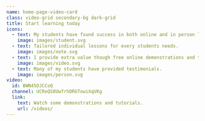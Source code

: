 ```yaml
---
name: home-page-video-card
class: video-grid secondary-bg dark-grid
title: Start learning today
icons:
  - text: My students have found success in both online and in person lessons.
    image: images/student.svg
  - text: Tailored individual lessons for every students needs.
    image: images/note.svg
  - text: I provide extra value though free online demonstrations and tutorials.
    image: images/video.svg
  - text: Many of my students have provided testimonials.
    image: images/person.svg
video:
  id: BWN45DJCCoQ
  channel: UCReQS8UwfrhDRGTowiXqVKg
  link:
    text: Watch some demonstrations and tutorials.
    url: /videos/
---
```

